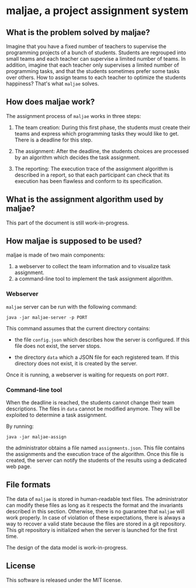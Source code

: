 # maljae, a project assignment system

## What is the problem solved by maljae?

Imagine that you have a fixed number of teachers to supervise the
programming projects of a bunch of students. Students are regrouped
into small teams and each teacher can supervise a limited number of
teams. In addition, imagine that each teacher only supervises a limited
number of programming tasks, and that the students sometimes prefer some
tasks over others. How to assign teams to each teacher to optimize the
students happiness? That's what `maljae` solves.

## How does maljae work?

The assignment process of `maljae` works in three steps:

1. The team creation: During this first phase, the students must create
   their teams and express which programming tasks they would like to
   get. There is a deadline for this step.

2. The assignment: After the deadline, the students choices are
   processed by an algorithm which decides the task assignment.

3. The reporting: The execution trace of the assignment algorithm
   is described in a report, so that each participant can check that
   its execution has been flawless and conform to its specification.

## What is the assignment algorithm used by maljae?

This part of the document is still work-in-progress.

## How maljae is supposed to be used?

maljae is made of two main components:
1. a webserver to collect the team information and to visualize task assignment.
2. a command-line tool to implement the task assignment algorithm.

### Webserver

`maljae` server can be run with the following command:

```
java -jar maljae-server -p PORT
```

This command assumes that the current directory contains:

- the file `config.json` which describes how the server is configured.
  If this file does not exist, the server stops.

- the directory `data` which a JSON file for each registered team.
  If this directory does not exist, it is created by the server.

Once it is running, a webserver is waiting for requests on port
`PORT`.

### Command-line tool

When the deadline is reached, the students cannot change their team
descriptions. The files in `data` cannot be modified anymore. They
will be exploited to determine a task assignment.

By running:

```
java -jar maljae-assign
```

the administrator obtains a file named `assignments.json`. This file
contains the assignments and the execution trace of the
algorithm. Once this file is created, the server can notify the
students of the results using a dedicated web page.

## File formats

The data of `maljae` is stored in human-readable text files. The
administrator can modify these files as long as it respects the format
and the invariants described in this section. Otherwise, there is no
guarantee that `maljae` will work properly. In case of violation of
these expectations, there is always a way to recover a valid state
because the files are stored in a git repository. This git repository
is initialized when the server is launched for the first time.

The design of the data model is work-in-progress.

## License

This software is released under the MIT license.
